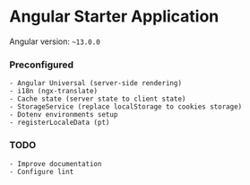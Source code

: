 # Angular Starter Application

Angular version: `~13.0.0`

### Preconfigured
```
- Angular Universal (server-side rendering)
- i18n (ngx-translate)
- Cache state (server state to client state)
- StorageService (replace localStorage to cookies storage)
- Dotenv environments setup
- registerLocaleData (pt)
```

### TODO
```
- Improve documentation
- Configure lint
```
